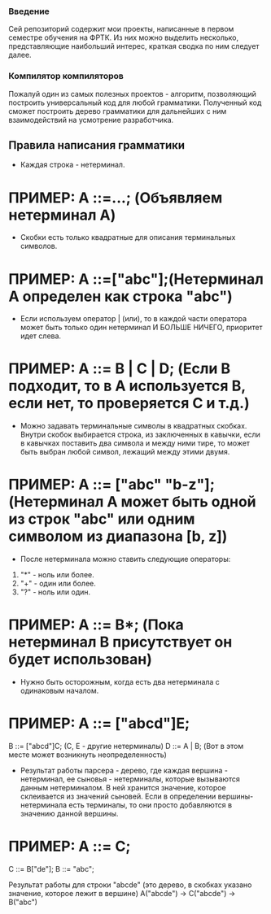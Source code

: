 ### Введение
Сей репозиторий содержит мои проекты, написанные в первом семестре обучения на ФРТК.
Из них можно выделить несколько, представляющие наибольший интерес, краткая сводка по ним следует далее.

### Компилятор компиляторов
Пожалуй один из самых полезных проектов - алгоритм, позволяющий построить универсальный код для любой грамматики.
Полученный код сможет построить дерево грамматики для дальнейших с ним взаимодействий на усмотрение разработчика.

## Правила написания грамматики
- Каждая строка - нетерминал.
# ПРИМЕР: A ::=...; (Объявляем нетерминал А)
- Скобки есть только квадратные для описания терминальных символов.
# ПРИМЕР: A ::=["abc"];(Нетерминал А определен как строка "abc")
- Если используем оператор | (или), то в каждой части оператора может быть только один нетерминал И БОЛЬШЕ НИЧЕГО,
приоритет идет слева.
# ПРИМЕР: A ::= B | C | D; (Если B подходит, то в A используется B, если нет, то проверяется C и т.д.)
- Можно задавать терминальные символы в квадратных скобках.
Внутри скобок выбирается строка, из заключенных в кавычки,
если в кавычках поставить два символа и между ними тире, то может быть выбран любой символ,
лежащий между этими двумя.
# ПРИМЕР: A ::= ["abc" "b-z"]; (Нетерминал А может быть одной из строк "abc" или одним символом из диапазона [b, z])
- После нетерминала можно ставить следующие операторы:
1. "*" - ноль или более.
2. "+" - один или более.
3. "?" - ноль или один.
# ПРИМЕР: А ::= B*; (Пока нетерминал B присутствует он будет использован)
- Нужно быть осторожным, когда есть два нетерминала с одинаковым началом.
# ПРИМЕР: A ::= ["abcd"]E;
B ::= ["abcd"]C; (C, E - другие нетерминалы)
D ::= A | B; (Вот в этом месте может возникнуть неопределенность)
- Результат работы парсера - дерево, где каждая вершина - нетерминал, ее сыновья - нетерминалы, которые вызываются данным нетерминалом.
В ней хранится значение, которое склеивается из значений сыновей. Если в определении вершины-нетерминала есть терминалы,
то они просто добавляются в значению данной вершины.
# ПРИМЕР: A ::= C;
C ::= B["de"];
B ::= "abc";

Результат работы для строки "abcde" (это дерево, в скобках указано значение, которое лежит в вершине)
A("abcde") -> C("abcde") -> B("abc")
